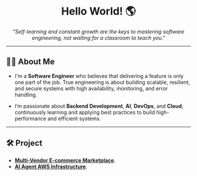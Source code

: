 <h1 align="center">Hello World! 🌎</h1>

<p align="center">
  <i>"Self-learning and constant growth are the keys to mastering software engineering, not waiting for a classroom to teach you."</i>
</p>

---

## 👨‍💻 About Me

- I'm a **Software Engineer** who believes that delivering a feature is only one part of the job. True engineering is about building scalable, resilient, and secure systems with high availability, monitoring, and error handling.

- I’m passionate about **Backend Development**, **AI**, **DevOps**, and **Cloud**, continuously learning and applying best practices to build high-performance and efficient systems.

---

## 🛠️ Project
- **[Multi-Vendor E-commerce Marketplace](https://github.com/tientrader/Multi-Vendor-E-commerce-Marketplace)**.
- **[AI Agent AWS Infrastructure](https://github.com/tientrader/AI-Agent-AWS-Infrastructure)**.
